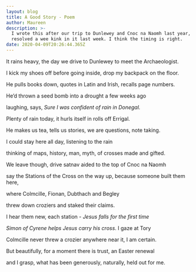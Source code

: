 ```yaml
---
layout: blog
title: A Good Story - Poem
author: Maureen
description: >-
  I wrote this after our trip to Dunlewey and Cnoc na Naomh last year, I finally
  resolved a wee kink in it last week. I think the timing is right. 
date: 2020-04-09T20:26:44.365Z
---
```



It rains heavy, the day we drive to Dunlewey to meet the Archaeologist.

I kick my shoes off before going inside, drop my backpack on the floor.

He pulls books down, quotes in Latin and Irish, recalls page numbers.



He’d thrown a seed bomb into a drought a few weeks ago

laughing, says, *Sure I was confident of rain in Donegal.*

Plenty of rain today, it hurls itself in rolls off Errigal.



He makes us tea, tells us stories, we are questions, note taking.

I could stay here all day, listening to the rain

thinking of maps, history, man, myth, of crosses made and gifted.



We leave though, drive satnav aided to the top of Cnoc na Naomh

say the Stations of the Cross on the way up, because someone built them here, 

where Colmcille, Fionan, Dubthach and Begley 



threw down croziers and staked their claims.

I hear them new, each station - *Jesus falls for the first time*

*Simon of Cyrene helps Jesus carry his cross*. I gaze at Tory



Colmcille never threw a crozier anywhere near it, I am certain.

But beautifully, for a moment there is trust, an Easter renewal

and I grasp, what has been generously, naturally, held out for me.
